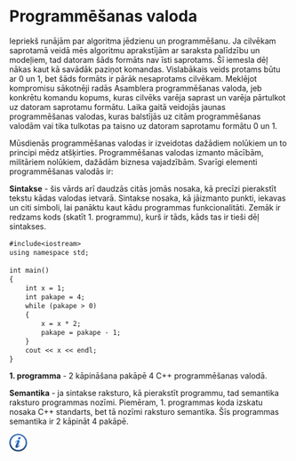 # Programmēšanas valoda

Iepriekš runājām par algoritma jēdzienu un programmēšanu. Ja cilvēkam saprotamā veidā mēs algoritmu aprakstījām ar saraksta palīdzību un modeļiem, tad datoram šāds formāts nav īsti saprotams. Šī iemesla dēļ nākas kaut kā savādāk paziņot komandas. Vislabākais veids protams būtu ar 0 un 1, bet šāds formāts ir pārāk nesaprotams cilvēkam. Meklējot kompromisu sākotnēji radās Asamblera programmēšanas valoda, jeb konkrētu komandu kopums, kuras cilvēks varēja saprast un varēja pārtulkot uz datoram saprotamu formātu. Laika gaitā veidojās jaunas programmēšanas valodas, kuras balstījās uz citām programmēšanas valodām vai tika tulkotas pa taisno uz datoram saprotamu formātu 0 un 1. 

Mūsdienās programmēšanas valodas ir izveidotas dažādiem nolūkiem un to principi mēdz atšķirties. Programmēšanas valodas izmanto mācībām, militāriem nolūkiem, dažādām biznesa vajadzībām. Svarīgi elementi programmēšanas valodās ir:

**Sintakse** - šis vārds arī daudzās citās jomās nosaka, kā precīzi pierakstīt tekstu kādas valodas ietvarā. Sintakse nosaka, kā jāizmanto punkti, iekavas un citi simboli, lai panāktu kaut kādu programmas funkcionalitāti. Zemāk ir redzams kods (skatīt 1. programmu), kurš ir tāds, kāds tas ir tieši dēļ sintakses.

```
#include<iostream>
using namespace std;

int main()
{
    int x = 1;
    int pakape = 4;
    while (pakape > 0)
    {
        x = x * 2;
        pakape = pakape - 1;
    }
    cout << x << endl;
}
```

**1. programma** - 2 kāpināšana pakāpē 4 C++ programmēšanas valodā.

**Semantika** - ja sintakse raksturo, kā pierakstīt programmu, tad semantika raksturo programmas nozīmi. Piemēram, 1. programmas koda izskatu nosaka C++ standarts, bet tā nozīmi raksturo semantika. Šīs programmas semantika ir 2 kāpināt 4 pakāpē.

<a href="http://en.wikipedia.org/wiki/Programming_language" target="_blank">![Vairāk informācija](/media/theory/information.png)</a>
